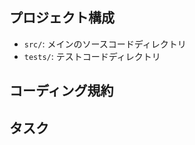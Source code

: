 <!-- Use this file to provide workspace-specific custom instructions to Copilot. For more details, visit https://code.visualstudio.com/docs/copilot/copilot-customization#_use-a-githubcopilotinstructionsmd-file -->

## プロジェクト構成
- `src/`: メインのソースコードディレクトリ
- `tests/`: テストコードディレクトリ

## コーディング規約

## タスク
